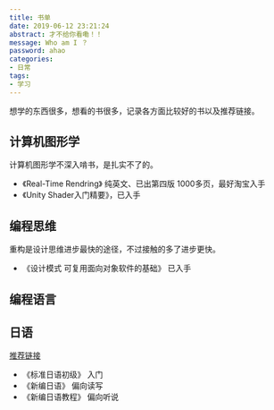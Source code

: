 ```yaml
---
title: 书单
date: 2019-06-12 23:21:24
abstract: 才不给你看嘞！！
message: Who am I ？
password: ahao
categories:
- 日常
tags:
- 学习
---
```

想学的东西很多，想看的书很多，记录各方面比较好的书以及推荐链接。

<!--more-->

## 计算机图形学
计算机图形学不深入啃书，是扎实不了的。
- 《Real-Time Rendring》 纯英文、已出第四版 1000多页，最好淘宝入手
- 《Unity Shader入门精要》，已入手

## 编程思维
重构是设计思维进步最快的途径，不过接触的多了进步更快。
- 《设计模式 可复用面向对象软件的基础》 已入手

## 编程语言


## 日语
[推荐链接](https://www.zhihu.com/question/19740967/answer/134964110
)
- 《标准日语初级》 入门
- 《新编日语》 偏向读写
- 《新编日语教程》 偏向听说